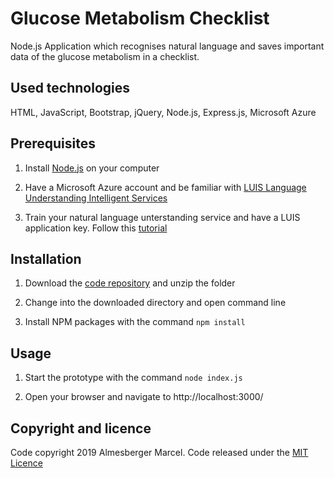 # Glucose Metabolism Checklist
Node.js Application which recognises natural language and saves important data of the glucose metabolism in a checklist.

## Used technologies

HTML, JavaScript, Bootstrap, jQuery, Node.js, Express.js, Microsoft Azure

## Prerequisites

1. Install [Node.js](https://nodejs.org/en/) on your computer

2. Have a Microsoft Azure account and be familiar with [LUIS Language Understanding Intelligent Services](https://azure.microsoft.com/en-us/services/cognitive-services/language-understanding-intelligent-service/)

3. Train your natural language unterstanding service and have a LUIS application key. Follow this [tutorial](https://www.andreasjakl.com/using-natural-language-understanding-part-3-luis-language-understanding-service/)

## Installation

1. Download the [code repository](https://github.com/marcelalmesberger/Glucose-Metabolism-Checklist/archive/master.zip) and unzip the folder

2. Change into the downloaded directory and open command line

3. Install NPM packages with the command
`npm install`

## Usage

1. Start the prototype with the command
`node index.js`

2. Open your browser and navigate to http://localhost:3000/

## Copyright and licence
Code copyright 2019 Almesberger Marcel. Code released under the 
[MIT Licence](https://github.com/marcelalmesberger/Glucose-Metabolism-Checklist/blob/master/LICENSE)
